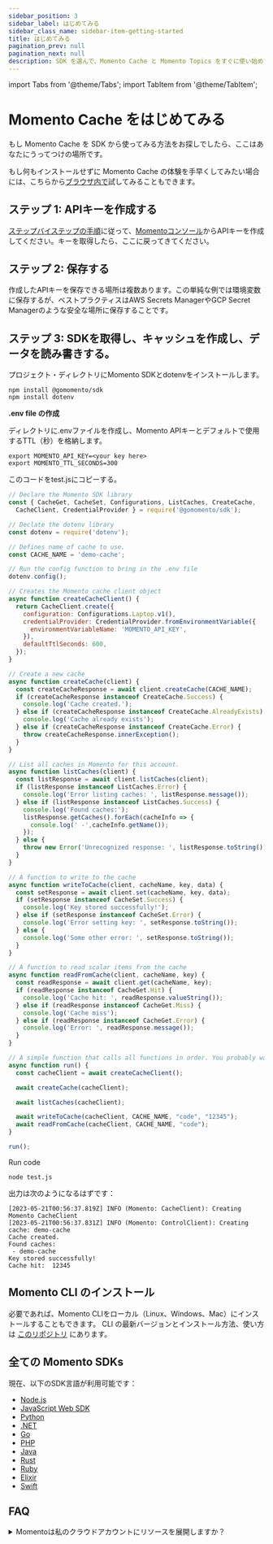 ```yaml
---
sidebar_position: 3
sidebar_label: はじめてみる
sidebar_class_name: sidebar-item-getting-started
title: はじめてみる
pagination_prev: null
pagination_next: null
description: SDK を選んで、Momento Cache と Momento Topics をすぐに使い始めてみましょう。
---
```


import Tabs from '@theme/Tabs';
import TabItem from '@theme/TabItem';

# Momento Cache をはじめてみる

もし Momento Cache を SDK から使ってみる方法をお探しでしたら、ここはあなたにうってつけの場所です。

もし何もインストールせずに Momento Cache の体験を手早くしてみたい場合には、こちらから[ブラウザ内で](#cli-と-sdk-をブラウザで試してみる)試してみることもできます。

## ステップ 1: APIキーを作成する

[ステップバイステップの手順](https://docs.momentohq.com/cache/develop/authentication/api-keys)に従って、[Momentoコンソール](https://console.gomomento.com/)からAPIキーを作成してください。キーを取得したら、ここに戻ってきてください。

## ステップ 2: 保存する

作成したAPIキーを保存できる場所は複数あります。この単純な例では環境変数に保存するが、ベストプラクティスはAWS Secrets ManagerやGCP Secret Managerのような安全な場所に保存することです。

## ステップ 3: SDKを取得し、キャッシュを作成し、データを読み書きする。

<Tabs>
   <TabItem value="node" label="Node.js" default>

プロジェクト・ディレクトリにMomento SDKとdotenvをインストールします。

```cli
npm install @gomomento/sdk
npm install dotenv
```

**.env file の作成**

ディレクトリに.envファイルを作成し、Momento APIキーとデフォルトで使用するTTL（秒）を格納します。

```cli
export MOMENTO_API_KEY=<your key here>
export MOMENTO_TTL_SECONDS=300
```

このコードをtest.jsにコピーする。

```javascript
// Declare the Momento SDK library
const { CacheGet, CacheSet, Configurations, ListCaches, CreateCache,
  CacheClient, CredentialProvider } = require('@gomomento/sdk');

// Declate the dotenv library
const dotenv = require('dotenv');

// Defines name of cache to use.
const CACHE_NAME = 'demo-cache';

// Run the config function to bring in the .env file
dotenv.config();

// Creates the Momento cache client object
async function createCacheClient() {
  return CacheClient.create({
    configuration: Configurations.Laptop.v1(),
    credentialProvider: CredentialProvider.fromEnvironmentVariable({
      environmentVariableName: 'MOMENTO_API_KEY',
    }),
    defaultTtlSeconds: 600,
  });
}

// Create a new cache
async function createCache(client) {
  const createCacheResponse = await client.createCache(CACHE_NAME);
  if (createCacheResponse instanceof CreateCache.Success) {
    console.log('Cache created.');
  } else if (createCacheResponse instanceof CreateCache.AlreadyExists) {
    console.log('Cache already exists');
  } else if (createCacheResponse instanceof CreateCache.Error) {
    throw createCacheResponse.innerException();
  }
}

// List all caches in Momento for this account.
async function listCaches(client) {
  const listResponse = await client.listCaches(client);
  if (listResponse instanceof ListCaches.Error) {
    console.log('Error listing caches: ', listResponse.message());
  } else if (listResponse instanceof ListCaches.Success) {
    console.log('Found caches:');
    listResponse.getCaches().forEach(cacheInfo => {
      console.log(' -',cacheInfo.getName());
    });
  } else {
    throw new Error('Unrecognized response: ', listResponse.toString());
  }
}

// A function to write to the cache
async function writeToCache(client, cacheName, key, data) {
  const setResponse = await client.set(cacheName, key, data);
  if (setResponse instanceof CacheSet.Success) {
    console.log('Key stored successfully!');
  } else if (setResponse instanceof CacheSet.Error) {
    console.log('Error setting key: ', setResponse.toString());
  } else {
    console.log('Some other error: ', setResponse.toString());
  }
}

// A function to read scalar items from the cache
async function readFromCache(client, cacheName, key) {
  const readResponse = await client.get(cacheName, key);
  if (readResponse instanceof CacheGet.Hit) {
    console.log('Cache hit: ', readResponse.valueString());
  } else if (readResponse instanceof CacheGet.Miss) {
    console.log('Cache miss');
  } else if (readResponse instanceof CacheGet.Error) {
    console.log('Error: ', readResponse.message());
  }
}

// A simple function that calls all functions in order. You probably want more error handling.
async function run() {
  const cacheClient = await createCacheClient();

  await createCache(cacheClient);

  await listCaches(cacheClient);

  await writeToCache(cacheClient, CACHE_NAME, "code", "12345");
  await readFromCache(cacheClient, CACHE_NAME, "code");
}

run();
```

Run code

```cli
node test.js
```

出力は次のようになるはずです：

```cli
[2023-05-21T00:56:37.819Z] INFO (Momento: CacheClient): Creating Momento CacheClient
[2023-05-21T00:56:37.831Z] INFO (Momento: ControlClient): Creating cache: demo-cache
Cache created.
Found caches:
 - demo-cache
Key stored successfully!
Cache hit:  12345
```

   </TabItem>
</Tabs>


## Momento CLI のインストール

必要であれば、Momento CLIをローカル（Linux、Windows、Mac）にインストールすることもできます。
CLI の最新バージョンとインストール方法、使い方は [このリポジトリ](https://github.com/momentohq/momento-cli) にあります。

## 全ての Momento SDKs

現在、以下のSDK言語が利用可能です：

- [Node.js](./develop/sdks/nodejs)
- [JavaScript Web SDK](./develop/sdks/web)
- [Python](./develop/sdks/python)
- [.NET](./develop/sdks/dotnet)
- [Go](./develop/sdks/go)
- [PHP](./develop/sdks/php)
- [Java](./develop/sdks/java)
- [Rust](./develop/sdks/rust)
- [Ruby](./develop/sdks/ruby)
- [Elixir](./develop/sdks/elixir)
- [Swift](./develop/sdks/swift)

## FAQ

<details>
  <summary>Momentoは私のクラウドアカウントにリソースを展開しますか？</summary>
いいえ、そんなことはありません。Momento Cacheは完全に管理されたAPIベースのサーバーレスサービスで、アプリケーションコード内から呼び出すことができます。
</details>

